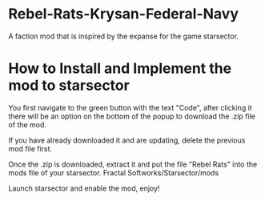 # Rebel-Rats-Krysan-Federal-Navy
 A faction mod that is inspired by the expanse for the game starsector.

# How to Install and Implement the mod to starsector
You first navigate to the green button with the text "Code", after clicking it there will be an option on the bottom 
of the popup to download the .zip file of the mod. 

If you have already downloaded it and are updating, delete the previous mod file first.

Once the .zip is downloaded, extract it and put the file "Rebel Rats" into the mods file of your starsector.
Fractal Softworks/Starsector/mods

Launch starsector and enable the mod, enjoy!
